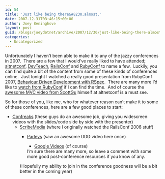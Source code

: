```yaml
---
id: 54
title: 'Just like being there&#8230;almost.'
date: 2007-12-31T03:46:15+00:00
author: Joey Beninghove
layout: post
guid: /blogs/joeydotnet/archive/2007/12/30/just-like-being-there-almost.aspx
categories:
  - Uncategorized
---
```

Unfortunately I haven&#8217;t been able to make it to any of the jazzy conferences in 2007.&nbsp; There are a few that I would&#8217;ve really liked to have attended; [altnetconf](http://www.altnetconf.com/home), [DevTeach](http://www.devteach.com/), [RailsConf](http://railsconf.org) and [RubyConf](http://rubyconf.org/) to name a few.&nbsp; Luckily, you can find quite a bit of the content from some of these kinds of conferences online.&nbsp; Just tonight I watched a really good presentation from RubyConf 2007, [Behaviour Driven Development with RSpec](http://rubyconf2007.confreaks.com/d3t1p2_rspec.html).&nbsp; There are many more I&#8217;d like to [watch from RubyConf](http://rubyconf2007.confreaks.com/) if I can find the time.&nbsp; And of course the [awesome MVC video from ScottGu](http://www.hanselman.com/blog/ScottGuMVCPresentationAndScottHaScreencastFromALTNETConference.aspx) himself at altnetconf is a must see.

So for those of you, like me, who for whatever reason can&#8217;t make it to some of these conferences, here are a few good places to start:

  * [Confreaks](http://www.confreaks.com/) (these guys do an awesome job, giving you widescreen videos with the slides/code side by side with the presenter) 
      * [ScribeMedia](http://www.scribemedia.org/category/web-20/) (where I originally watched the RailsConf 2006 stuff) 
          * [Parleys](http://www.parleys.com/display/PARLEYS/Home) (saw an awesome DDD video here once) 
              * [Google Videos](http://video.google.com/) (of course) </ul> 
            I&#8217;m sure there are many more, so leave a comment with some more good post-conference resources if you know of any.
            
            (Hopefully my ability to join in the conference goodness will be a bit better in the coming year)
